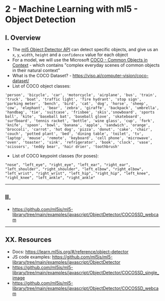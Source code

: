# 2 - Machine Learning with ml5 - Object Detection

## I. Overview
- The [ml5 Object Detector API](https://learn.ml5js.org/#/reference/object-detector) can detect specific objects, and give us an `x`, `y`, `width`, `height` and a `confidence` value for each object
- For a model, we will use the Microsoft [COCO - Common Objects in Context](https://cocodataset.org/#explore) - which contains "complex everyday scenes of common objects in their natural context"
- What is the COCO Dataset? - https://viso.ai/computer-vision/coco-dataset/
- List of COCO object classes:

`'person', 'bicycle', 'car', 'motorcycle', 'airplane', 'bus', 'train', 'truck', 'boat', 'traffic light', 'fire hydrant', 'stop sign', 'parking meter', 'bench', 'bird', 'cat', 'dog', 'horse', 'sheep', 'cow', 'elephant', 'bear', 'zebra', 'giraffe', 'backpack', 'umbrella', 'handbag', 'tie', 'suitcase', 'frisbee', 'skis','snowboard', 'sports ball', 'kite', 'baseball bat', 'baseball glove', 'skateboard', 'surfboard', 'tennis racket', 'bottle', 'wine glass', 'cup', 'fork', 'knife', 'spoon', 'bowl', 'banana', 'apple', 'sandwich', 'orange', 'broccoli', 'carrot', 'hot dog', 'pizza', 'donut', 'cake', 'chair', 'couch', 'potted plant', 'bed', 'dining table', 'toilet', 'tv', 'laptop', 'mouse', 'remote', 'keyboard', 'cell phone', 'microwave', 'oven', 'toaster', 'sink', 'refrigerator', 'book', 'clock', 'vase', 'scissors', 'teddy bear', 'hair drier', 'toothbrush'`

- List of COCO keypoint classes (for poses):

`"nose", "left_eye", "right_eye", "left_ear", "right_ear", "left_shoulder", "right_shoulder", "left_elbow", "right_elbow", "left_wrist", "right_wrist", "left_hip", "right_hip", "left_knee", "right_knee", "left_ankle", "right_ankle"`

<hr>

## II. 
- https://github.com/ml5js/ml5-library/tree/main/examples/javascript/ObjectDetector/COCOSSD_webcam


<hr>

## XX. Resources
- Docs: https://learn.ml5js.org/#/reference/object-detector
- JS code examples: https://github.com/ml5js/ml5-library/tree/main/examples/javascript/ObjectDetector
- https://github.com/ml5js/ml5-library/tree/main/examples/javascript/ObjectDetector/COCOSSD_single_image
- https://github.com/ml5js/ml5-library/tree/main/examples/javascript/ObjectDetector/COCOSSD_webcam
